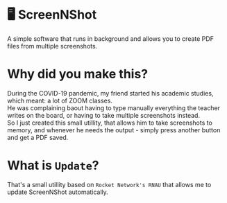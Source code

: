 # 🖥️ ScreenNShot
A simple software that runs in background and allows you to create PDF files from multiple screenshots.

# Why did you make this?
During the COVID-19 pandemic, my friend started his academic studies, which meant: a lot of ZOOM classes.<br>
He was complaining baout having to type manually everything the teacher writes on the board, or having to take multiple screenshots instead.<br>
So I just created this small utillity, that allows him to take screenshots to memory, and whenever he needs the output - simply press another button and get a PDF saved.

# What is `Update`?
That's a small utillity based on `Rocket Network's RNAU` that allows me to update ScreenNShot automatically.
